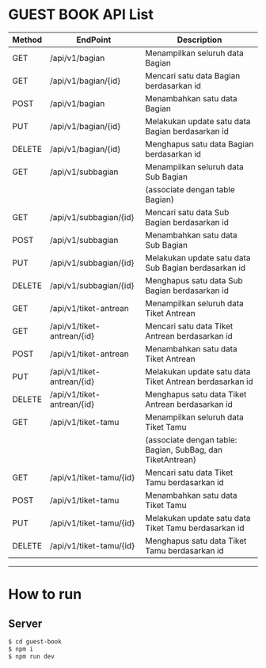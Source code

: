 # GUEST BOOK API List

| Method | EndPoint                   | Description                                                |
| ------ | -------------------------- | ---------------------------------------------------------- |
| GET    | /api/v1/bagian             | Menampilkan seluruh data Bagian                            |
| GET    | /api/v1/bagian/{id}        | Mencari satu data Bagian berdasarkan id                    |
| POST   | /api/v1/bagian             | Menambahkan satu data Bagian                               |
| PUT    | /api/v1/bagian/{id}        | Melakukan update satu data Bagian berdasarkan id           |
| DELETE | /api/v1/bagian/{id}        | Menghapus satu data Bagian berdasarkan id                  |
| GET    | /api/v1/subbagian          | Menampilkan seluruh data Sub Bagian                        |
|        |                            | (associate dengan table Bagian)                            |
| GET    | /api/v1/subbagian/{id}     | Mencari satu data Sub Bagian berdasarkan id                |
| POST   | /api/v1/subbagian          | Menambahkan satu data Sub Bagian                           |
| PUT    | /api/v1/subbagian/{id}     | Melakukan update satu data Sub Bagian berdasarkan id       |
| DELETE | /api/v1/subbagian/{id}     | Menghapus satu data Sub Bagian berdasarkan id              |
| GET    | /api/v1/tiket-antrean      | Menampilkan seluruh data Tiket Antrean                     |
| GET    | /api/v1/tiket-antrean/{id} | Mencari satu data Tiket Antrean berdasarkan id             |
| POST   | /api/v1/tiket-antrean      | Menambahkan satu data Tiket Antrean                        |
| PUT    | /api/v1/tiket-antrean/{id} | Melakukan update satu data Tiket Antrean berdasarkan id    |
| DELETE | /api/v1/tiket-antrean/{id} | Menghapus satu data Tiket Antrean berdasarkan id           |
| GET    | /api/v1/tiket-tamu         | Menampilkan seluruh data Tiket Tamu                        |
|        |                            | (associate dengan table: Bagian, SubBag, dan TiketAntrean) |
| GET    | /api/v1/tiket-tamu/{id}    | Mencari satu data Tiket Tamu berdasarkan id                |
| POST   | /api/v1/tiket-tamu         | Menambahkan satu data Tiket Tamu                           |
| PUT    | /api/v1/tiket-tamu/{id}    | Melakukan update satu data Tiket Tamu berdasarkan id       |
| DELETE | /api/v1/tiket-tamu/{id}    | Menghapus satu data Tiket Tamu berdasarkan id              |


---

# How to run

## Server

```bash
$ cd guest-book
$ npm i
$ npm run dev
```